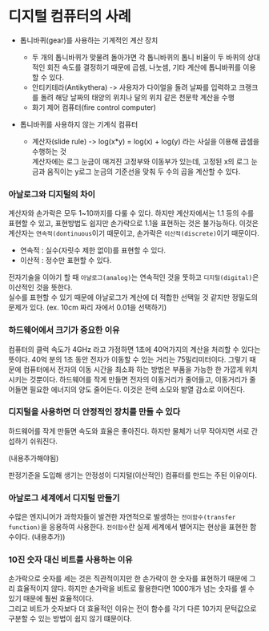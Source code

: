 # 디지털 컴퓨터의 사례

- 톱니바퀴(gear)를 사용하는 기계적인 계산 장치
  - 두 개의 톱니바퀴가 맞물려 돌아가면 각 톱니바퀴의 톱니 비율이 두 바퀴의 상대적인 회전 속도를 결정하기 때문에 곱셈, 나눗셈, 기타 계산에 톱니바퀴를 이용할 수 있다.
  - 안티키테라(Antikythera) -> 사용자가 다이얼을 돌려 날짜를 입력하고 크랭크를 돌려 해당 날짜의 태양의 위치나 달의 위치 같은 천문학 계산을 수행
  - 화기 제어 컴퓨터(fire control computer)

- 톱니바퀴를 사용하지 않는 기계식 컴퓨터
  - 계산자(slide rule) -> log(x*y) = log(x) + log(y) 라는 사실을 이용해 곱셈을 수행하는 것  
   계산자에는 로그 눈금이 매겨진 고정부와 이동부가 있는데, 고정된 x의 로그 눈금과 움직이는 y로그 눈금의 기준선을 맞춰 두 수의 곱을 계산할 수 있다.

### 아날로그와 디지털의 차이

계산자와 손가락은 모두 1~10까지를 다룰 수 있다. 하지만 계산자에서는 1.1 등의 수를 표현할 수 있고, 표현방법도 쉽지만 손가락으로 1.1을 표현하는 것은 불가능하다.
이것은 계산자는 `연속적(dontinuous`이기 때문이고, 손가락은 `이산적(discrete)`이기 때문이다.  
- 연속적 : 실수(자릿수 제한 없이)를 표현할 수 있다.
- 이산적 : 정수만 표현할 수 있다.

전자기술을 이야기 할 때 `아날로그(analog)`는 연속적인 것을 뚯하고 `디지털(digital)`은 이산적인 것을 뜻한다.  
실수를 표현할 수 있기 때문에 아날로그가 계산에 더 적합한 선택일 것 같지만 정밀도의 문제가 있다. (ex. 10cm 짜리 자에서 0.01을 선택하기)

### 하드웨어에서 크기가 중요한 이유

컴퓨터의 클럭 속도가 4GHz 라고 가정하면 1초에 40억가지의 계산을 처리할 수 있다는 뜻이다. 40억 분의 1초 동안 전자가 이동할 수 있는 거리는 75밀리미터이다. 그렇기 때문에 컴퓨터에서 전자의 이동 시간을 최소화 하는 방법은 부품을 가능한 한 가깝게 위치시키는 것뿐이다.
하드웨어를 작게 만들면 전자의 이동거리가 줄어들고, 이동거리가 줄어들면 필요한 에너지의 양도 줄어든다. 이것은 전력 소모와 발열 감소로 이어진다.

### 디지털을 사용하면 더 안정적인 장치를 만들 수 있다

하드웨어를 작게 만들면 속도와 효율은 좋아진다. 하지만 물체가 너무 작아지면 서로 간섭하기 쉬워진다.  

(내용추가해야됨)

판정기준을 도입해 생기는 안정성이 디지털(이산적인) 컴퓨터를 만드는 주된 이유이다.

### 아날로그 세계에서 디지털 만들기

수많은 엔지니어가 과학자들이 발견한 자연적으로 발생하는 `전이함수(transfer function)`을 응용하여 사용한다.
`전이함수`란 실제 세계에서 벌어지는 현상을 표현한 함수이다.
(내용추가))

### 10진 숫자 대신 비트를 사용하는 이유

손가락으로 숫자를 세는 것은 직관적이지만 한 손가락이 한 숫자를 표현하기 때문에 그리 효율적이지 않다.
하지만 손가락을 비트로 활용한다면 1000개가 넘는 숫자를 셀 수 있기 때문에 훨씬 효율적이다.  
그리고 비트가 숫자보다 더 효율적인 이유는 전이 함수를 각기 다른 10가지 문턱값으로 구분할 수 있는 방법이 쉽지 않기 떄문이다.
